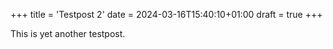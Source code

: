 +++
title = 'Testpost 2'
date = 2024-03-16T15:40:10+01:00
draft = true
+++

This is yet another testpost.

